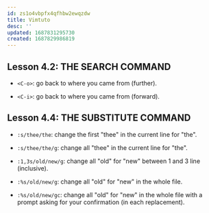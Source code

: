 ```yaml
---
id: zs1o4vbpfx4qfhbw2ewqzdw
title: Vimtuto
desc: ''
updated: 1687831295730
created: 1687829986819
---
```


## Lesson 4.2: THE SEARCH COMMAND

- `<C-o>`: go back to where you came from (further).

- `<C-i>`: go back to where you came from (forward).

## Lesson 4.4: THE SUBSTITUTE COMMAND

- `:s/thee/the`: change the first "thee" in the current line for "the".

- `:s/thee/the/g`: change all "thee" in the current line for "the".

- `:1,3s/old/new/g`: change all "old" for "new" between 1 and 3 line (inclusive).

- `:%s/old/new/g`: change all "old" for "new" in the whole file.

- `:%s/old/new/gc`: change all "old" for "new" in the whole file with a prompt asking for your confirmation (in each replacement).